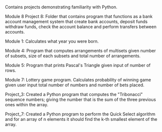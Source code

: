 Contains projects demonstrating familiarity with Python.

Module 8 Project 8: Folder that contains program that functions as a bank account management system that create bank accounts, deposit funds withdraw funds, check the account balance and perform transfers between accounts. 

Module 1: Calculates what year you were born.

Module 4: Program that computes arrangements of multisets given number of subsets, size of each subsets and total number of arrangements.

Module 5: Program that prints Pascal's Triangle given input of number of rows.

Module 7: Lottery game program. Calculates probability of winning game given user input total number of numbers and number of bets placed.

Project_3: Created a Python program that computes the "Tribonacci" sequence numbers; giving the number that is the sum of the three previous ones within the array.

Project_7: Created a Python program to perform the Quick Select algorithm and for an array of n elements it should find the k-th smallest element of the array.
